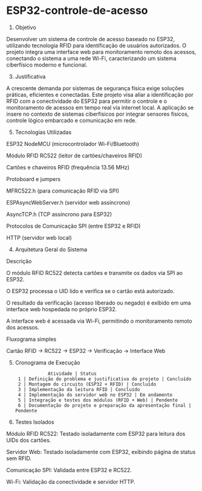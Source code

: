 # ESP32-controle-de-acesso
1. Objetivo
   
Desenvolver um sistema de controle de acesso baseado no ESP32, utilizando tecnologia RFID para identificação de usuários autorizados. O projeto integra uma interface web para monitoramento remoto dos acessos, conectando o sistema a uma rede Wi-Fi, caracterizando um sistema ciberfísico moderno e funcional.

3. Justificativa
   
A crescente demanda por sistemas de segurança física exige soluções práticas, eficientes e conectadas. Este projeto visa aliar a identificação por RFID com a conectividade do ESP32 para permitir o controle e o monitoramento de acessos em tempo real via internet local. A aplicação se insere no contexto de sistemas ciberfísicos por integrar sensores físicos, controle lógico embarcado e comunicação em rede.

5. Tecnologias Utilizadas
     
  ESP32 NodeMCU (microcontrolador Wi-Fi/Bluetooth)
  
  Módulo RFID RC522 (leitor de cartões/chaveiros RFID)
  
  Cartões e chaveiros RFID (frequência 13.56 MHz)
  
  Protoboard e jumpers
  
  MFRC522.h (para comunicação RFID via SPI)
  
  ESPAsyncWebServer.h (servidor web assíncrono)
  
  AsyncTCP.h (TCP assíncrono para ESP32)
  
  Protocolos de Comunicação
  SPI (entre ESP32 e RFID)
  
  HTTP (servidor web local)

4. Arquitetura Geral do Sistema
   
Descrição

  O módulo RFID RC522 detecta cartões e transmite os dados via SPI ao ESP32.
  
  O ESP32 processa o UID lido e verifica se o cartão está autorizado.
  
  O resultado da verificação (acesso liberado ou negado) é exibido em uma interface web hospedada no próprio ESP32.
  
  A interface web é acessada via Wi-Fi, permitindo o monitoramento remoto dos acessos.

Fluxograma simples

  Cartão RFID → RC522 → ESP32 → Verificação → Interface Web

5. Cronograma de Execução

                   Atividade | Status
        1 | Definição do problema e justificativa do projeto | Concluído
        2 | Montagem do circuito (ESP32 + RFID) | Concluído
        3 | Implementação da leitura RFID | Concluído
        4 | Implementação do servidor web no ESP32 | Em andamento
        5 | Integração e testes dos módulos (RFID + Web) | Pendente
        6 | Documentação do projeto e preparação da apresentação final | Pendente


7. Testes Isolados
   
  Módulo RFID RC522: Testado isoladamente com ESP32 para leitura dos UIDs dos cartões.
  
  Servidor Web: Testado isoladamente com ESP32, exibindo página de status sem RFID.
  
  Comunicação SPI: Validada entre ESP32 e RC522.
  
  Wi-Fi: Validação da conectividade e servidor HTTP.
